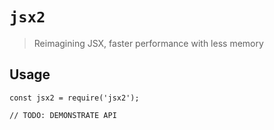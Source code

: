 # `jsx2`

> Reimagining JSX, faster performance with less memory

## Usage

```
const jsx2 = require('jsx2');

// TODO: DEMONSTRATE API
```
